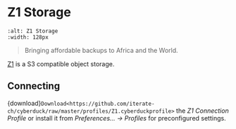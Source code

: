 Z1 Storage
====

```{image} https://cdn.cyberduck.io/img/providers/z1.png
:alt: Z1 Storage
:width: 128px
```

> Bringing affordable backups to Africa and the World.

[Z1](https://www.z1storage.com/) is a S3 compatible object storage.

## Connecting

{download}`Download<https://github.com/iterate-ch/cyberduck/raw/master/profiles/Z1.cyberduckprofile>` the *Z1 Connection Profile* or install it from *Preferences… → Profiles* for preconfigured settings.